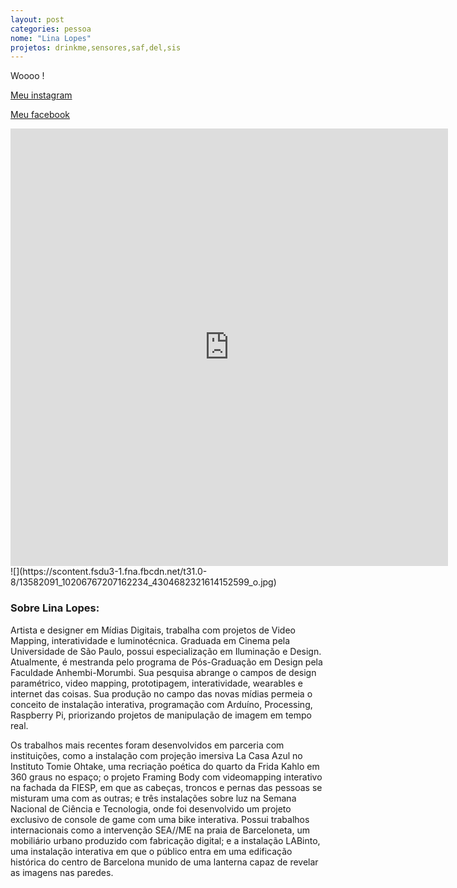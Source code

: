 ```yaml
---
layout: post
categories: pessoa
nome: "Lina Lopes"
projetos: drinkme,sensores,saf,del,sis
---
```


Woooo !

[Meu instagram](https://www.instagram.com/lilo.zone/)

[Meu facebook](https://www.facebook.com/senhoritalina)


<iframe width="700" height="700" src="https://scontent.fsdu3-1.fna.fbcdn.net/t31.0-8/13582091_10206767207162234_4304682321614152599_o.jpg" frameborder="0" allowfullscreen></iframe>
![](https://scontent.fsdu3-1.fna.fbcdn.net/t31.0-8/13582091_10206767207162234_4304682321614152599_o.jpg)

### Sobre Lina Lopes:
Artista e designer em Mídias Digitais, trabalha com projetos de Video Mapping, interatividade e luminotécnica. Graduada em Cinema pela Universidade de São Paulo, possui especialização em Iluminação e Design. Atualmente, é mestranda pelo programa de Pós-Graduação em Design pela Faculdade Anhembi-Morumbi. Sua pesquisa abrange o campos de design paramétrico, video mapping, prototipagem, interatividade, wearables e internet das coisas. Sua produção no campo das novas mídias permeia o conceito de instalação interativa, programação com Arduíno, Processing, Raspberry Pi, priorizando projetos de manipulação de imagem em tempo real.


Os trabalhos mais recentes foram desenvolvidos em parceria com instituições, como a instalação com projeção imersiva La Casa Azul no Instituto Tomie Ohtake, uma recriação poética do quarto da Frida Kahlo em 360 graus no espaço; o projeto Framing Body com videomapping interativo na fachada da FIESP, em que as cabeças, troncos e pernas das pessoas se misturam uma com as outras; e três instalações sobre luz na Semana Nacional de Ciência e Tecnologia, onde foi desenvolvido um projeto exclusivo de console de game com uma bike interativa. Possui trabalhos internacionais como a intervenção SEA//ME na praia de Barceloneta, um mobiliário urbano produzido com fabricação digital; e a instalação LABinto, uma instalação interativa em que o público entra em uma edificação histórica do centro de Barcelona munido de uma lanterna capaz de revelar as imagens nas paredes.
